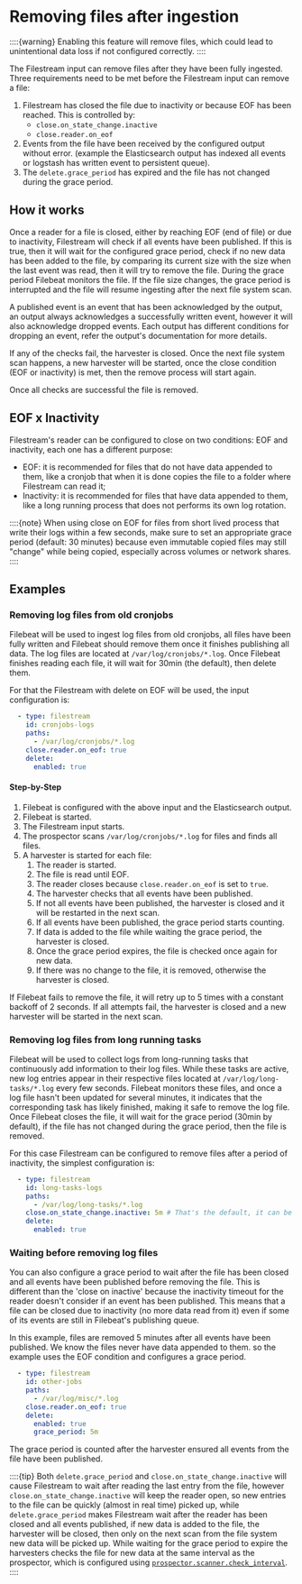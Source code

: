 # Removing files after ingestion

::::{warning}
Enabling this feature will remove files, which could lead to unintentional data loss if not configured correctly.
::::

The Filestream input can remove files after they have been fully
ingested. Three requirements need to be met before the Filestream
input can remove a file:
1. Filestream has closed the file due to inactivity or because EOF has
   been reached. This is controlled by:
     - `close.on_state_change.inactive`
     - `close.reader.on_eof`
2. Events from the file have been received by the configured output
   without error. (example the Elasticsearch output has indexed all
   events or logstash has written event to persistent queue).
3. The `delete.grace_period` has expired and the file has not changed
   during the grace period.

## How it works
Once a reader for a file is closed, either by reaching EOF (end of
file) or due to inactivity, Filestream will check if all events have
been published. If this is true, then it will wait for the configured
grace period, check if no new data has been added to the file, by
comparing its current size with the size when the last event was read,
then it will try to remove the file. During the grace period Filebeat
monitors the file. If the file size changes, the grace period is
interrupted and the file will resume ingesting after the next file
system scan.

A published event is an event that has been acknowledged by the
output, an output always acknowledges a successfully written event,
however it will also acknowledge dropped events. Each output has
different conditions for dropping an event, refer the output's
documentation for more details.

If any of the checks fail, the harvester is closed. Once the next
file system scan happens, a new harvester will be
started, once the close condition (EOF or inactivity) is met, then the
remove process will start again.

Once all checks are successful the file is removed.

## EOF x Inactivity
Filestream's reader can be configured to close on two conditions: EOF
and inactivity, each one has a different purpose:
 - EOF: it is recommended for files that do not have data appended to
   them, like a cronjob that when it is done copies the file to a
   folder where Filestream can read it;
 - Inactivity: it is recommended for files that have data appended to
   them, like a long running process that does not performs its own log
   rotation.
 
::::{note}
When using close on EOF for files from short lived process that write
their logs within a few seconds, make sure to set an appropriate grace
period (default: 30 minutes) because even immutable copied files may
still "change" while being copied, especially across volumes or
network shares.
::::

## Examples
### Removing log files from old cronjobs
Filebeat will be used to ingest log files from old cronjobs, all files
have been fully written and Filebeat should remove them once it
finishes publishing all data. The log files are located at
`/var/log/cronjobs/*.log`. Once Filebeat finishes reading each file,
it will wait for 30min (the default), then delete them.

For that the Filestream with delete on EOF will be used, the input
configuration is:
```yaml
  - type: filestream
    id: cronjobs-logs
    paths:
      - /var/log/cronjobs/*.log
    close.reader.on_eof: true
    delete:
      enabled: true
```

#### Step-by-Step
1. Filebeat is configured with the above input and the Elasticsearch
   output.
2. Filebeat is started.
3. The Filestream input starts.
4. The prospector scans `/var/log/cronjobs/*.log` for files and finds
   all files.
5. A harvester is started for each file:
   1. The reader is started.
   2. The file is read until EOF.
   3. The reader closes because `close.reader.on_eof` is set to `true`.
   4. The harvester checks that all events have been published.
   5. If not all events have been published, the harvester is closed
      and it will be restarted in the next scan.
   6. If all events have been published, the grace period starts
      counting.
   7. If data is added to the file while waiting the grace period, the
      harvester is closed.
   8. Once the grace period expires, the file is checked once again
      for new data.
   9. If there was no change to the file, it is removed, otherwise the
      harvester is closed.

If Filebeat fails to remove the file, it will retry up to 5 times with
a constant backoff of 2 seconds. If all attempts fail, the harvester
is closed and a new harvester will be started in the next scan.

### Removing log files from long running tasks
Filebeat will be used to collect logs from long-running tasks that
continuously add information to their log files. While these tasks are
active, new log entries appear in their respective files located at
`/var/log/long-tasks/*.log` every few seconds. Filebeat monitors these
files, and once a log file hasn't been updated for several minutes, it
indicates that the corresponding task has likely finished, making it
safe to remove the log file. Once Filebeat closes the file, it will
wait for the grace period (30min by default), if the file has not
changed during the grace period, then the file is removed.

For this case Filestream can be configured to remove files after a
period of inactivity, the simplest configuration is:

```yaml
  - type: filestream
    id: long-tasks-logs
    paths:
      - /var/log/long-tasks/*.log
    close.on_state_change.inactive: 5m # That's the default, it can be omitted
    delete:
      enabled: true
```

### Waiting before removing log files

You can also configure a grace period to wait after the
file has been closed and all events have been published before
removing the file. This is different than the 'close on
inactive' because the inactivity timeout for the reader doesn't
consider if an event has been published. This means that a file can be
closed due to inactivity (no more data read from it) even if some of
its events are still in Filebeat's publishing queue.

In this example, files are removed 5 minutes after all events have been
published. We know the files never have data appended to them. so the
example uses the EOF condition and configures a grace period.

```yaml
  - type: filestream
    id: other-jobs
    paths:
      - /var/log/misc/*.log
    close.reader.on_eof: true
    delete:
      enabled: true
      grace_period: 5m
```

The grace period is counted after the harvester ensured all
events from the file have been published.

::::{tip}
Both `delete.grace_period` and `close.on_state_change.inactive` will
cause Filestream to wait after reading the last entry from the file,
however `close.on_state_change.inactive` will keep the reader open, so
new entries to the file can be quickly (almost in real time) picked
up, while `delete.grace_period` makes Filestream wait after the reader
has been closed and all events published, if new data is added to the
file, the harvester will be closed, then only on the next scan from
the file system new data will be picked up. While waiting for the
grace period to expire the harvesters checks the file for new data at
the same interval as the prospector, which is configured using
[`prospector.scanner.check_interval`](/reference/filebeat/filebeat-input-filestream.md#filebeat-input-filestream-scan-frequency).
::::
